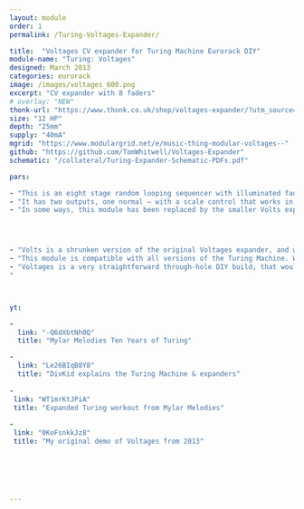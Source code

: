 ```yaml
---
layout: module
order: 1
permalink: /Turing-Voltages-Expander/

title:  "Voltages CV expander for Turing Machine Eurorack DIY"
module-name: "Turing: Voltages"
designed: March 2013
categories: eurorack
image: /images/voltages_600.png
excerpt: "CV expander with 8 faders" 
# overlay: "NEW"
thonk-url: "https://www.thonk.co.uk/shop/voltages-expander/?utm_source=MTM&utm_campaign=Voltages" 
size: "12 HP"
depth: "25mm"
supply: "40mA"
mgrid: "https://www.modulargrid.net/e/music-thing-modular-voltages--"
github: "https://github.com/TomWhitwell/Voltages-Expander"
schematic: "/collateral/Turing-Expander-Schematic-PDFs.pdf"

pars: 

- "This is an eight stage random looping sequencer with illuminated faders, controlled by the main Turing Machine. Unusually, any number of stages can be active at once, creating unpredictable results. "
- "It has two outputs, one normal – with a scale control that works in the same was as the similar control on the main module – and one inverted. The inverted output has a ‘shift’ control which raises (offsets) the voltage by up to 9 volts. This means you can drive positive-only modules (i.e. quantizers) with the inverted output." 
- "In some ways, this module has been replaced by the smaller Volts expander, but some people still enjoy it. It's bigger and more tactile, and the two outputs interact in interesting ways."




- "Volts is a shrunken version of the original Voltages expander, and was designed in one day while on holiday in Cornwall."
- "This module is compatible with all versions of the Turing Machine. With the older Mki Turing Machine the Backpack module is also required."
- "Voltages is a very straightforward through-hole DIY build, that would be a good first DIY project. If you get stuck, the <a href=https://github.com/TomWhitwell/Voltages-Expander/issues>Voltages Github Issue List</a> or the <a href=https://github.com/TomWhitwell/TuringMachine/issues>main Turing Machine issue list</a> are probably the best places to start, although very few people have ever had difficulty with this module. 
"



yt:

- 
  link: "-Q6dXbtNh0Q"
  title: "Mylar Melodies Ten Years of Turing"

- 
  link: "Le26BIqB8Y8"
  title: "DivKid explains the Turing Machine & expanders"
  
- 
 link: "WT1mrKtJPiA"
 title: "Expanded Turing workout from Mylar Melodies"
  
- 
 link: "0KoFsnkkJz8"
 title: "My original demo of Voltages from 2013"
  
  

  


---
```


